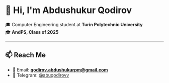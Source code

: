 # 👋 Hi, I'm Abdushukur Qodirov  

🎓 Computer Engineering student at **Turin Polytechnic University**   
🎓 **AndPS, Class of 2025**

---
## 📫 Reach Me  
- 📧 Email: **qodirov.abdushukurpm@gmail.com**  
- 💬 Telegram: [@abuqodirovv](https://t.me/abuqodirovv)
